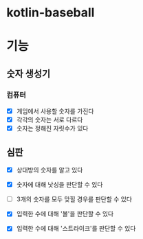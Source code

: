 # kotlin-baseball

# 기능
## 숫자 생성기
### 컴퓨터
- [x] 게임에서 사용할 숫자를 가진다
- [x] 각각의 숫자는 서로 다르다
- [x] 숫자는 정해진 자릿수가 있다

## 심판
- [x] 상대방의 숫자를 알고 있다
- [x] 숫자에 대해 낫싱을 판단할 수 있다
- [ ] 3개의 숫자를 모두 맞힐 경우를 판단할 수 있다
- [x] 입력한 수에 대해 '볼'을 판단할 수 있다
- [x] 입력한 수에 대해 '스트라이크'를 판단할 수 있다

